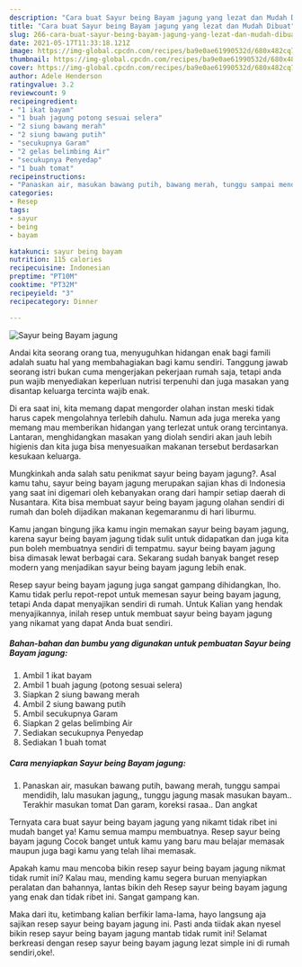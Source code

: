 ```yaml
---
description: "Cara buat Sayur being Bayam jagung yang lezat dan Mudah Dibuat"
title: "Cara buat Sayur being Bayam jagung yang lezat dan Mudah Dibuat"
slug: 266-cara-buat-sayur-being-bayam-jagung-yang-lezat-dan-mudah-dibuat
date: 2021-05-17T11:33:18.121Z
image: https://img-global.cpcdn.com/recipes/ba9e0ae61990532d/680x482cq70/sayur-being-bayam-jagung-foto-resep-utama.jpg
thumbnail: https://img-global.cpcdn.com/recipes/ba9e0ae61990532d/680x482cq70/sayur-being-bayam-jagung-foto-resep-utama.jpg
cover: https://img-global.cpcdn.com/recipes/ba9e0ae61990532d/680x482cq70/sayur-being-bayam-jagung-foto-resep-utama.jpg
author: Adele Henderson
ratingvalue: 3.2
reviewcount: 9
recipeingredient:
- "1 ikat bayam"
- "1 buah jagung potong sesuai selera"
- "2 siung bawang merah"
- "2 siung bawang putih"
- "secukupnya Garam"
- "2 gelas belimbing Air"
- "secukupnya Penyedap"
- "1 buah tomat"
recipeinstructions:
- "Panaskan air, masukan bawang putih, bawang merah, tunggu sampai mendidih, lalu masukan jagung,, tunggu jagung masak masukan bayam.. Terakhir masukan tomat Dan garam, koreksi rasaa.. Dan angkat"
categories:
- Resep
tags:
- sayur
- being
- bayam

katakunci: sayur being bayam 
nutrition: 115 calories
recipecuisine: Indonesian
preptime: "PT10M"
cooktime: "PT32M"
recipeyield: "3"
recipecategory: Dinner

---
```



![Sayur being Bayam jagung](https://img-global.cpcdn.com/recipes/ba9e0ae61990532d/680x482cq70/sayur-being-bayam-jagung-foto-resep-utama.jpg)

Andai kita seorang orang tua, menyuguhkan hidangan enak bagi famili adalah suatu hal yang membahagiakan bagi kamu sendiri. Tanggung jawab seorang istri bukan cuma mengerjakan pekerjaan rumah saja, tetapi anda pun wajib menyediakan keperluan nutrisi terpenuhi dan juga masakan yang disantap keluarga tercinta wajib enak.

Di era  saat ini, kita memang dapat mengorder olahan instan meski tidak harus capek mengolahnya terlebih dahulu. Namun ada juga mereka yang memang mau memberikan hidangan yang terlezat untuk orang tercintanya. Lantaran, menghidangkan masakan yang diolah sendiri akan jauh lebih higienis dan kita juga bisa menyesuaikan makanan tersebut berdasarkan kesukaan keluarga. 



Mungkinkah anda salah satu penikmat sayur being bayam jagung?. Asal kamu tahu, sayur being bayam jagung merupakan sajian khas di Indonesia yang saat ini digemari oleh kebanyakan orang dari hampir setiap daerah di Nusantara. Kita bisa membuat sayur being bayam jagung olahan sendiri di rumah dan boleh dijadikan makanan kegemaranmu di hari liburmu.

Kamu jangan bingung jika kamu ingin memakan sayur being bayam jagung, karena sayur being bayam jagung tidak sulit untuk didapatkan dan juga kita pun boleh membuatnya sendiri di tempatmu. sayur being bayam jagung bisa dimasak lewat berbagai cara. Sekarang sudah banyak banget resep modern yang menjadikan sayur being bayam jagung lebih enak.

Resep sayur being bayam jagung juga sangat gampang dihidangkan, lho. Kamu tidak perlu repot-repot untuk memesan sayur being bayam jagung, tetapi Anda dapat menyajikan sendiri di rumah. Untuk Kalian yang hendak menyajikannya, inilah resep untuk membuat sayur being bayam jagung yang nikamat yang dapat Anda buat sendiri.

<!--inarticleads1-->

##### Bahan-bahan dan bumbu yang digunakan untuk pembuatan Sayur being Bayam jagung:

1. Ambil 1 ikat bayam
1. Ambil 1 buah jagung (potong sesuai selera)
1. Siapkan 2 siung bawang merah
1. Ambil 2 siung bawang putih
1. Ambil secukupnya Garam
1. Siapkan 2 gelas belimbing Air
1. Sediakan secukupnya Penyedap
1. Sediakan 1 buah tomat




<!--inarticleads2-->

##### Cara menyiapkan Sayur being Bayam jagung:

1. Panaskan air, masukan bawang putih, bawang merah, tunggu sampai mendidih, lalu masukan jagung,, tunggu jagung masak masukan bayam.. Terakhir masukan tomat Dan garam, koreksi rasaa.. Dan angkat




Ternyata cara buat sayur being bayam jagung yang nikamt tidak ribet ini mudah banget ya! Kamu semua mampu membuatnya. Resep sayur being bayam jagung Cocok banget untuk kamu yang baru mau belajar memasak maupun juga bagi kamu yang telah lihai memasak.

Apakah kamu mau mencoba bikin resep sayur being bayam jagung nikmat tidak rumit ini? Kalau mau, mending kamu segera buruan menyiapkan peralatan dan bahannya, lantas bikin deh Resep sayur being bayam jagung yang enak dan tidak ribet ini. Sangat gampang kan. 

Maka dari itu, ketimbang kalian berfikir lama-lama, hayo langsung aja sajikan resep sayur being bayam jagung ini. Pasti anda tiidak akan nyesel bikin resep sayur being bayam jagung mantab tidak rumit ini! Selamat berkreasi dengan resep sayur being bayam jagung lezat simple ini di rumah sendiri,oke!.

